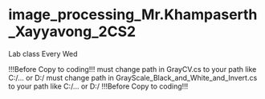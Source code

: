 # image_processing_Mr.Khampaserth_Xayyavong_2CS2
Lab class Every Wed

!!!Before Copy to coding!!!
must change path in GrayCV.cs to your path like C:/... or D:/
must change path in GrayScale_Black_and_White_and_Invert.cs to your path like C:/... or D:/
!!!Before Copy to coding!!!
